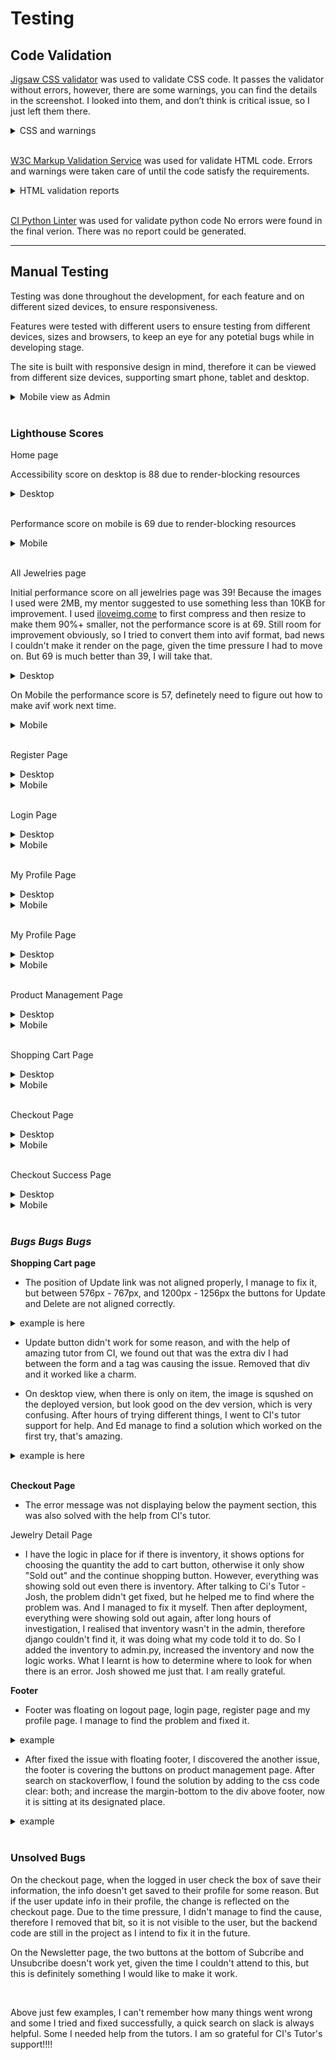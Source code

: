 # **Testing**

## **Code Validation**

[Jigsaw CSS validator](https://jigsaw.w3.org/css-validator/) was used to validate CSS code. It passes the validator without errors, however, there are some warnings, you can find the details in the screenshot. I looked into them, and don’t think is critical issue, so I just left them there.

<details>
<summary>CSS and warnings</summary>
<img src="static/testing/validation-css.jpg">
<img src="static/testing/validation-css-warnings.jpg">
</details>

<br>

[W3C Markup Validation Service](https://validator.w3.org/) was used for validate HTML code. Errors and warnings were taken care of until the code satisfy the requirements.

<details><summary>HTML validation reports</summary>
<summary>Home Page</summary>
<img src="static/testing/html-index-pg.jpg">
<summary>All Jewelries Page</summary>
<img src="static/testing/html-jewelries-pg.jpg">
<summary>Jewelry Details Page</summary>
<img src="static/testing/html-jewelries-detail-pg.jpg">
<summary>Shopping Cart Page</summary>
<img src="static/testing/html-shopping-cart-pg.jpg">
<summary>Login Page</summary>
<img src="static/testing/html-login-pg.jpg">
<summary>My Profile Page</summary>
<img src="static/testing/html-my-profile-pg.jpg">
<summary>Checkout Page</summary>
There is a warning here, since the empty heading element was left empty on purpose, I just left it there.
<img src="static/testing/html-checkout-pg.jpg">
<summary>Checkout Success Page</summary>
<img src="static/testing/html-checkout-success-pg.jpg">
<summary>Logout Page</summary>
<img src="static/testing/html-logout-pg.jpg">
<summary>Register Page</summary>
<img src="static/testing/html-register-pg.jpg">
<summary>Product Management Page</summary>
There are two errors on this page, however after investigation, both errors are coming from imported django file, due to the time pressure, I decided not to fix it. Details can be seen from below screenshot.
<img src="static/testing/html-prod-mgt-pg.jpg">
<img src="static/testing/html-prod-mgt-pg-error.jpg">

</details>

<br>

[CI Python Linter](https://pep8ci.herokuapp.com/) was used for validate python code
No errors were found in the final verion. There was no report could be generated.

---

## **Manual Testing**

Testing was done throughout the development, for each feature and on different sized devices, to ensure responsiveness.

Features were tested with different users to ensure testing from different devices, sizes and browsers, to keep an eye for any potetial bugs while in developing stage.

The site is built with responsive design in mind, therefore it can be viewed from different size devices, supporting smart phone, tablet and desktop.

<details><summary>Mobile view as Admin</summary>
<img src="static/testing/mob-view-1.gif" width="600">
<img src="static/testing/mob-view-3.gif" width="600">
<img src="static/testing/mob-view-2.gif" width="600">
<img src="static/testing/mob-view-4.gif" width="600">
<img src="static/testing/mob-view-5.gif" width="600">
</details>

<br>

### **Lighthouse Scores**

Home page

Accessibility score on desktop is 88 due to render-blocking resources

<details><summary>Desktop</summary>
<img src="static/testing/lh-desktop-home.jpg" width="800">
</details>

<br>

Performance score on mobile is 69 due to render-blocking resources

<details><summary>Mobile</summary>
<img src="static/testing/lh-mob-home.jpg" width="800">
</details>

<br>

All Jewelries page

Initial performance score on all jewelries page was 39! Because the images I used were 2MB, my mentor suggested to use something less than 10KB for improvement. I used [iloveimg.come](https://www.iloveimg.com/) to first compress and then resize to make them 90%+ smaller, not the performance score is at 69. Still room for improvement obviously, so I tried to convert them into avif format, bad news I couldn't make it render on the page, given the time pressure I had to move on. But 69 is much better than 39, I will take that.

<details><summary>Desktop</summary>
<img src="static/testing/lh-desktop-jewelries.jpg" width="800">
</details>

On Mobile the performance score is 57, definetely need to figure out how to make avif work next time.

<details><summary>Mobile</summary>
<img src="static/testing/lh-mob-jewelries.jpg" width="800">
</details>

<br>

Register Page

<details><summary>Desktop</summary>
<img src="static/testing/lh-desktop-register.jpg" width="800">
</details>

<details><summary>Mobile</summary>
<img src="static/testing/lh-mob-register.jpg" width="800">
</details>

<br>

Login Page

<details><summary>Desktop</summary>
<img src="static/testing/lh-desktop-login.jpg" width="800">
</details>

<details><summary>Mobile</summary>
<img src="static/testing/lh-mob-login.jpg" width="800">
</details>

<br>

My Profile Page

<details><summary>Desktop</summary>
<img src="static/testing/lh-desktop-profile.jpg" width="800">
</details>

<details><summary>Mobile</summary>
<img src="static/testing/lh-mob-profile.jpg" width="800">
</details>

<br>

My Profile Page

<details><summary>Desktop</summary>
<img src="static/testing/lh-desktop-profile.jpg" width="800">
</details>

<details><summary>Mobile</summary>
<img src="static/testing/lh-mob-profile.jpg" width="800">
</details>

<br>

Product Management Page

<details><summary>Desktop</summary>
<img src="static/testing/lh-desktop-prod-mgt.jpg" width="800">
</details>

<details><summary>Mobile</summary>
<img src="static/testing/lh-mob-prod-mgt.jpg" width="800">
</details>

<br>

Shopping Cart Page

<details><summary>Desktop</summary>
<img src="static/testing/lh-desktop-shopping-cart.jpg" width="800">
</details>

<details><summary>Mobile</summary>
<img src="static/testing/lh-mob-shopping-cart.jpg" width="800">
</details>

<br>

Checkout Page

<details><summary>Desktop</summary>
<img src="static/testing/lh-desktop-checkout.jpg" width="800">
</details>

<details><summary>Mobile</summary>
<img src="static/testing/lh-mob-checkout.jpg" width="800">
</details>

<br>

Checkout Success Page

<details><summary>Desktop</summary>
<img src="static/testing/lh-desktop-checkout-success.jpg" width="800">
</details>

<details><summary>Mobile</summary>
<img src="static/testing/lh-mob-checkout-success.jpg" width="800">
</details>

<br>

### _Bugs_ _Bugs_ _Bugs_

**Shopping Cart page**

- The position of Update link was not aligned properly, I manage to fix it, but between 576px - 767px, and 1200px - 1256px the buttons for Update and Delete are not aligned correctly.
<details><summary>example is here</summary>
<img src="static/readme/bug-shopping-cart.jpg" width="800">
</details>

- Update button didn't work for some reason, and with the help of amazing tutor from CI, we found out that was the extra div I had between the form and a tag was causing the issue. Removed that div and it worked like a charm.

- On desktop view, when there is only on item, the image is squshed on the deployed version, but look good on the dev version, which is very confusing. After hours of trying different things, I went to CI's tutor support for help. And Ed manage to find a solution which worked on the first try, that's amazing.
<details><summary>example is here</summary>
<img src="static/testing/bug-shopping-cart-one-item.jpg" width="800">
</details>

<br>

**Checkout Page**

- The error message was not displaying below the payment section, this was also solved with the help from CI's tutor.

Jewelry Detail Page

- I have the logic in place for if there is inventory, it shows options for choosing the quantity the add to cart button, otherwise it only show "Sold out" and the continue shopping button. However, everything was showing sold out even there is inventory. After talking to Ci's Tutor - Josh, the problem didn't get fixed, but he helped me to find where the problem was. And I managed to fix it myself. Then after deployment, everything were showing sold out again, after long hours of investigation, I realised that inventory wasn't in the admin, therefore django couldn't find it, it was doing what my code told it to do. So I added the inventory to admin.py, increased the inventory and now the logic works. What I learnt is how to determine where to look for when there is an error. Josh showed me just that. I am really grateful.

**Footer**

- Footer was floating on logout page, login page, register page and my profile page. I manage to find the problem and fixed it.
<details><summary>example</summary>
<img src="static/testing/bug-footer-floating.jpg" width="800">
</details>

- After fixed the issue with floating footer, I discovered the another issue, the footer is covering the buttons on product management page. After search on stackoverflow, I found the solution by adding to the css code clear: both; and increase the margin-bottom to the div above footer, now it is sitting at its designated place.
<details><summary>example</summary>
<img src="static/testing/bug-prod-mgt-btn-hidden.jpg" width="800">
</details>

<br>

### Unsolved Bugs

On the checkout page, when the logged in user check the box of save their information, the info doesn't get saved to their profile for some reason. But if the user update info in their profile, the change is reflected on the checkout page. Due to the time pressure, I didn't manage to find the cause, therefore I removed that bit, so it is not visible to the user, but the backend code are still in the project as I intend to fix it in the future.

On the Newsletter page, the two buttons at the bottom of Subcribe and Unsubcribe doesn't work yet, given the time I couldn't attend to this, but this is definitely something I would like to make it work.

<br>

Above just few examples, I can't remember how many things went wrong and some I tried and fixed successfully, a quick search on slack is always helpful. Some I needed help from the tutors. I am so grateful for CI's Tutor's support!!!!
